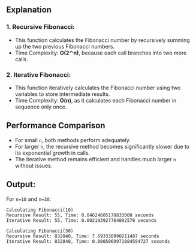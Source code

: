 ## Explanation
### 1. Recursive Fibonacci:
* This function calculates the Fibonacci number by recursively summing up the two previous Fibonacci numbers.
* Time Complexity: **O(2⌃n)**, because each call branches into two more calls.

### 2. Iterative Fibonacci:
* This function iteratively calculates the Fibonacci number using two variables to store intermediate results.
* Time Complexity: **O(n)**, as it calculates each Fibonacci number in sequence only once.

## Performance Comparison
* For small ```n```, both methods perform adequately.
* For larger ```n```, the recursive method becomes significantly slower due to its exponential growth in calls.
* The iterative method remains efficient and handles much larger ```n``` without issues.

## Output:
For ```n=10``` and ```n=30```:
```
Calculating Fibonacci(10)
Recursive Result: 55, Time: 0.04624605178833008 seconds
Iterative Result: 55, Time: 0.002193927764892578 seconds

Calculating Fibonacci(30)
Recursive Result: 832040, Time: 7.693338990211487 seconds
Iterative Result: 832040, Time: 0.0005069971084594727 seconds
```
